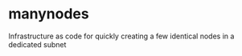 # manynodes
Infrastructure as code for quickly creating a few identical nodes in a dedicated subnet
